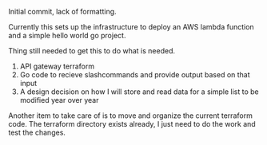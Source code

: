 Initial commit, lack of formatting.

Currently this sets up the infrastructure to deploy an AWS lambda function and a simple hello world go project.

Thing still needed to get this to do what is needed.  
1. API gateway terraform
2. Go code to recieve slashcommands and provide output based on that input
3. A design decision on how I will store and read data for a simple list to be modified year over year

Another item to take care of is to move and organize the current terraform code.  The terraform directory exists already, I just need to do the work and test the changes.